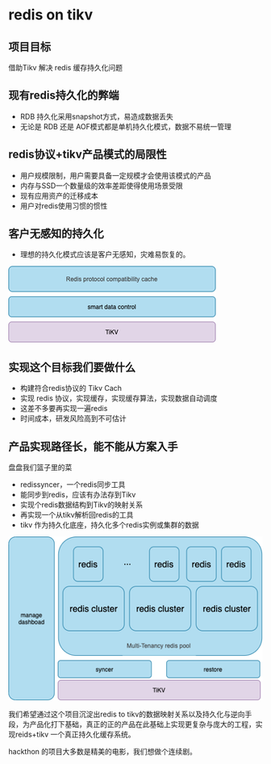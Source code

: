 # redis on tikv

## 项目目标

借助Tikv 解决 redis 缓存持久化问题

## 现有redis持久化的弊端

* RDB 持久化采用snapshot方式，易造成数据丢失
* 无论是 RDB 还是 AOF模式都是单机持久化模式，数据不易统一管理

## redis协议+tikv产品模式的局限性

* 用户规模限制，用户需要具备一定规模才会使用该模式的产品
* 内存与SSD一个数量级的效率差距使得使用场景受限
* 现有应用资产的迁移成本
* 用户对redis使用习惯的惯性
  
## 客户无感知的持久化

* 理想的持久化模式应该是客户无感知，灾难易恢复的。

![smartredis](images/smart_redis.png)

## 实现这个目标我们要做什么

* 构建符合redis协议的 Tikv Cach
* 实现 redis 协议，实现缓存，实现缓存算法，实现数据自动调度
* 这差不多要再实现一遍redis
* 时间成本，研发风险高到不可估计

## 产品实现路径长，能不能从方案入手

 盘盘我们篮子里的菜

* redissyncer，一个redis同步工具
* 能同步到redis，应该有办法存到Tikv
* 实现个redis数据结构到Tikv的映射关系
* 再实现一个从tikv解析回redis的工具
* tikv 作为持久化底座，持久化多个redis实例或集群的数据

![redis_pesistent](./images/redis_persistent.png)

我们希望通过这个项目沉淀出redis to tikv的数据映射关系以及持久化与逆向手段，为产品化打下基础，真正的正的产品在此基础上实现更复杂与庞大的工程，实现reids+tikv 一个真正持久化缓存系统。

hackthon 的项目大多数是精美的电影，我们想做个连续剧。

